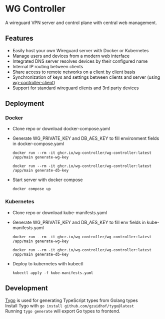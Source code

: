 # WG Controller

A wireguard VPN server and control plane with central web management.

## Features

- Easily host your own Wireguard server with Docker or Kubernetes
- Manage users and devices from a modern web interface
- Integrated DNS server resolves devices by their configured name
- Internal IP routing between clients
- Share access to remote networks on a client by client basis
- Synchronization of keys and settings between clients and server (using [wg-controller-client](https://github.com/wg-controller/wg-controller-client))
- Support for standard wireguard clients and 3rd party devices

## Deployment

### Docker

- Clone repo or download docker-compose.yaml
- Generate WG_PRIVATE_KEY and DB_AES_KEY to fill environment fields in docker-compose.yaml

  ```
  docker run --rm -it ghcr.io/wg-controller/wg-controller:latest /app/main generate-wg-key
  ```

  ```
  docker run --rm -it ghcr.io/wg-controller/wg-controller:latest /app/main generate-db-key
  ```

- Start server with docker compose

  ```
  docker compose up
  ```

### Kubernetes

- Clone repo or download kube-manifests.yaml

- Generate WG_PRIVATE_KEY and DB_AES_KEY to fill env fields in kube-manifests.yaml

  ```
  docker run --rm -it ghcr.io/wg-controller/wg-controller:latest /app/main generate-wg-key
  ```

  ```
  docker run --rm -it ghcr.io/wg-controller/wg-controller:latest /app/main generate-db-key
  ```

- Deploy to kubernetes with kubectl

  ```
  kubectl apply -f kube-manifests.yaml
  ```

## Development

[Tygo](https://github.com/gzuidhof/tygo) is used for generating TypeScript types from Golang types <br>
Install Tygo with `go install github.com/gzuidhof/tygo@latest` <br>
Running `tygo generate` will export Go types to frontend.
